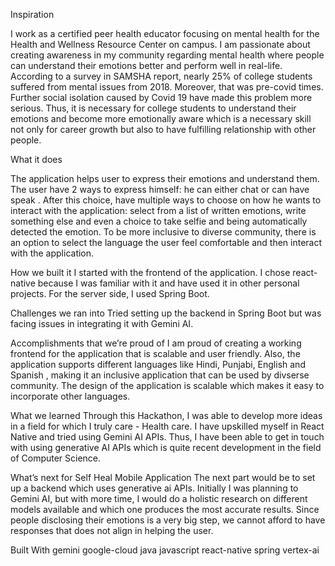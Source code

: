 Inspiration

I work as a certified peer health educator focusing on mental health for the Health and Wellness Resource Center on campus. I am passionate about creating awareness in my community regarding mental health where people can understand their emotions better and perform well in real-life. According to a survey in SAMSHA report, nearly 25% of college students suffered from mental issues from 2018. Moreover, that was pre-covid times. Further social isolation caused by Covid 19 have made this problem more serious. Thus, it is necessary for college students to understand their emotions and become more emotionally aware which is a necessary skill not only for career growth but also to have fulfilling relationship with other people.

What it does

The application helps user to express their emotions and understand them. The user have 2 ways to express himself: he can either chat or can have speak . After this choice, have multiple ways to choose on how he wants to interact with the application: select from a list of written emotions, write something else and even a choice to take selfie and being automatically detected the emotion. To be more inclusive to diverse community, there is an option to select the language the user feel comfortable and then interact with the application.

How we built it
I started with the frontend of the application. I chose react-native because I was familiar with it and have used it in other personal projects. For the server side, I used Spring Boot.

Challenges we ran into
Tried setting up the backend in Spring Boot but was facing issues in integrating it with Gemini AI.

Accomplishments that we’re proud of
I am proud of creating a working frontend for the application that is scalable and user friendly. Also, the application supports different languages like Hindi, Punjabi, English and Spanish , making it an inclusive application that can be used by divserse community. The design of the application is scalable which makes it easy to incorporate other languages.

What we learned
Through this Hackathon, I was able to develop more ideas in a field for which I truly care - Health care. I have upskilled myself in React Native and tried using Gemini AI APIs. Thus, I have been able to get in touch with using generative AI APIs which is quite recent development in the field of Computer Science.

What’s next for Self Heal Mobile Application
The next part would be to set up a backend which uses generative ai APIs. Initially I was planning to Gemini AI, but with more time, I would do a holistic research on different models available and which one produces the most accurate results. Since people disclosing their emotions is a very big step, we cannot afford to have responses that does not align in helping the user.

Built With
gemini
google-cloud
java
javascript
react-native
spring
vertex-ai
